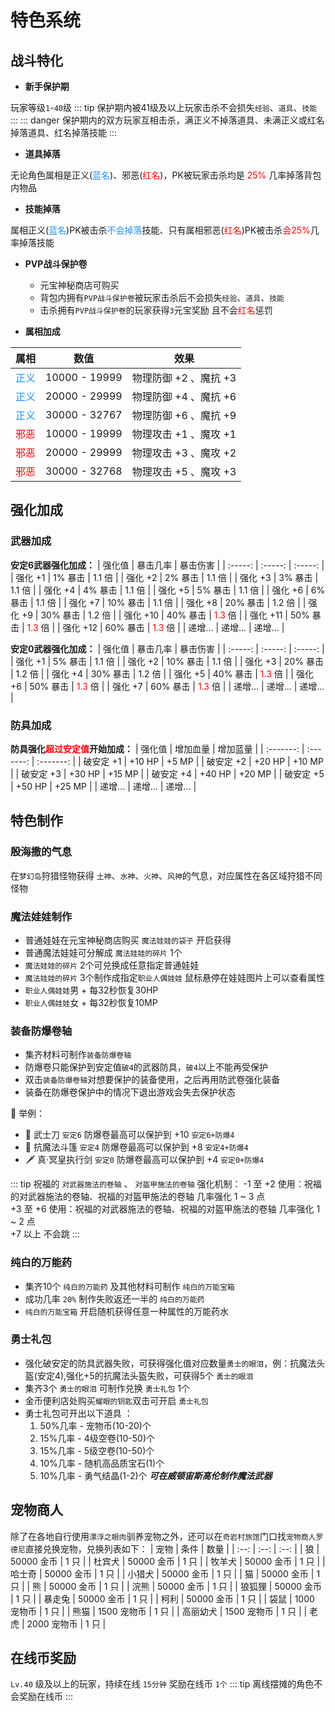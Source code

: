 # 特色系统
## 战斗特化

- __新手保护期__

玩家等级`1`-`40`级
::: tip 保护期内被41级及以上玩家击杀不会损失`经验`、`道具`、`技能`
:::
::: danger 保护期内的双方玩家互相击杀，满正义不掉落道具、未满正义或红名掉落道具、红名掉落技能
:::

- __道具掉落__

无论角色属相是正义(<font color=#1E90FF>蓝名</font>)、邪恶(<font color=Red>红名</font>)，PK被玩家击杀均是 <font color=Red>25%</font> 几率掉落背包内物品
- __技能掉落__

属相正义(<font color=#1E90FF>蓝名</font>)PK被击杀<font color=#1E90FF>不会掉落</font>技能、只有属相邪恶(<font color=Red>红名</font>)PK被击杀<font color=Red>会25%</font>几率掉落技能

- __PVP战斗保护卷__

    - 元宝神秘商店可购买
    - 背包内拥有`PVP战斗保护卷`被玩家击杀后不会损失`经验`、`道具`、`技能` 
    - 击杀拥有`PVP战斗保护卷`的玩家获得`3`元宝奖励 且不会<font color=Red>红名</font>惩罚

- __属相加成__

| 属相 | 数值 | 效果 |
| :--: | :--: | :--: |
| <font color=#1E90FF>正义</font> | 10000 - 19999 | 物理防御 +2 、魔抗 +3 |
| <font color=#1E90FF>正义</font> | 20000 - 29999 | 物理防御 +4 、魔抗 +6 |
| <font color=#1E90FF>正义</font> | 30000 - 32767  | 物理防御 +6 、魔抗 +9 |
| <font color=Red>邪恶</font> | 10000 - 19999 | 物理攻击 +1 、魔攻 +1 |
| <font color=Red>邪恶</font> | 20000 - 29999 | 物理攻击 +3 、魔攻 +2 |
| <font color=Red>邪恶</font> | 30000 - 32768  | 物理攻击 +5 、魔攻 +3 |
## 强化加成
### 武器加成

 __安定6武器强化加成：__
| 强化值   | 暴击几率 | 暴击伤害 |
| :-----: | :-----: | :-----: |
| 强化 +1  | 1% 暴击  | 1.1 倍 |
| 强化 +2  | 2% 暴击  | 1.1 倍 |
| 强化 +3  | 3% 暴击  | 1.1 倍 |
| 强化 +4  | 4% 暴击  | 1.1 倍 |
| 强化 +5  | 5% 暴击  | 1.1 倍 |
| 强化 +6  | 6% 暴击  | 1.1 倍 |
| 强化 +7  | 10% 暴击 | 1.1 倍 |
| 强化 +8  | 20% 暴击 | 1.2 倍 |
| 强化 +9  | 30% 暴击 | 1.2 倍 |
| 强化 +10 | 40% 暴击 | <font color=Red>1.3</font> 倍 |
| 强化 +11 | 50% 暴击 | <font color=Red>1.3</font> 倍 |
| 强化 +12 | 60% 暴击 | <font color=Red>1.3</font> 倍 |
| 递增...  | 递增...   | 递增... |

 __安定0武器强化加成：__
| 强化值   | 暴击几率 | 暴击伤害 |
| :-----: | :-----: | :-----: |
| 强化 +1  | 5% 暴击  | 1.1 倍 |
| 强化 +2  | 10% 暴击  | 1.1 倍 |
| 强化 +3  | 20% 暴击  | 1.2 倍 |
| 强化 +4  | 30% 暴击  | 1.2 倍 |
| 强化 +5  | 40% 暴击  | <font color=Red>1.3</font> 倍  |
| 强化 +6  | 50% 暴击  | <font color=Red>1.3</font> 倍  |
| 强化 +7  | 60% 暴击  | <font color=Red>1.3</font> 倍  |
| 递增...  | 递增...   | 递增... |

### 防具加成
__防具强化<font color=Red>超过安定值</font>开始加成：__
| 强化值     | 增加血量 | 增加蓝量 |
| :-------: | :-------: |  :-------: |
| 破安定 +1  | +10 HP  | +5 MP  |
| 破安定 +2  | +20 HP  | +10 MP  |
| 破安定 +3  | +30 HP  | +15 MP  |
| 破安定 +4  | +40 HP  | +20 MP  |
| 破安定 +5  | +50 HP  | +25 MP  |
| 递增...   | 递增...  | 递增... |

## 特色制作
### 殷海撒的气息
在`梦幻岛`狩猎怪物获得 `土神`、`水神`、`火神`、`风神`的气息，对应属性在各区域狩猎不同怪物

### 魔法娃娃制作
- 普通娃娃在元宝神秘商店购买 `魔法娃娃的袋子` 开启获得
- 普通魔法娃娃可分解成 `魔法娃娃的碎片` 1个
- `魔法娃娃的碎片` 2个可兑换成任意指定普通娃娃
- `魔法娃娃的碎片` 3个制作成指定`职业人偶娃娃` 鼠标悬停在娃娃图片上可以查看属性
- `职业人偶娃娃`男 + 每32秒恢复30HP
- `职业人偶娃娃`女 + 每32秒恢复10MP

### 装备防爆卷轴
- 集齐材料可制作`装备防爆卷轴`
- 防爆卷只能保护到安定值`破4`的武器防具，`破4`以上不能再受保护
- 双击`装备防爆卷轴`对想要保护的装备使用，之后再用防武卷强化装备
- 装备在防爆卷保护中的情况下退出游戏会失去保护状态

📖 举例：<br>
- 🔪 武士刀 `安定6` 防爆卷最高可以保护到 +10 `安定6+防爆4` <br>
- 👚 抗魔法斗篷 `安定4` 防爆卷最高可以保护到 +8 `安定4+防爆4`  <br>
- 🗡️ 真·冥皇执行剑 `安定0` 防爆卷最高可以保护到 +4 `安定0+防爆4` <br>


 
::: tip 祝福的 `对武器施法的卷轴` 、 `对盔甲施法的卷轴` 强化机制：
-1 至 +2 使用：祝福的对武器施法的卷轴、祝福的对盔甲施法的卷轴 几率强化 1 ~ 3 点<br>
+3 至 +6 使用：祝福的对武器施法的卷轴、祝福的对盔甲施法的卷轴 几率强化 1 ~ 2 点<br>
+7 以上 不会跳
:::

### 纯白的万能药
- 集齐10个 `纯白的万能药` 及其他材料可制作 `纯白的万能宝箱` 
- 成功几率 `20%` 制作失败返还一半的  `纯白的万能药` 
- `纯白的万能宝箱` 开启随机获得任意一种属性的万能药水

### 勇士礼包
- 强化破安定的防具武器失败，可获得强化值对应数量`勇士的眼泪`，例：抗魔法头盔(安定4),强化+5的抗魔法头盔失败，可获得5个 `勇士的眼泪`
- 集齐3个 `勇士的眼泪` 可制作兑换 `勇士礼包` 1个
- 金币便利店处购买`耀眼的钥匙`双击可开启 `勇士礼包`
- 勇士礼包可开出以下道具 ：
    1. 50%几率 - 宠物币(10-20)个 
    2. 15%几率 - 4级空卷(10-50)个 
    3. 15%几率 - 5级空卷(10-50)个 
    4. 10%几率 - 随机高品质宝石(1)个
    5. 10%几率 - 勇气结晶(1-2)个 ***可在威顿宙斯高伦制作魔法武器*** 

## 宠物商人
除了在各地自行使用`漂浮之眼肉`驯养宠物之外，还可以在`奇岩村旅馆`门口找`宠物商人罗德尼`直接兑换宠物，兑换列表如下：
| 宠物 | 条件 | 数量 |
| :--: | :--: | :--: |
| 狼 | 50000 金币 | 1 只 |
| 杜宾犬 | 50000 金币 | 1 只 |
| 牧羊犬 | 50000 金币 | 1 只 |
| 哈士奇 | 50000 金币 | 1 只 |
| 小猎犬 | 50000 金币 | 1 只 |
| 猫 | 50000 金币 | 1 只 |
| 熊 | 50000 金币 | 1 只 |
| 浣熊 | 50000 金币 | 1 只 |
| 狼狐狸 | 50000 金币 | 1 只 |
| 暴走兔 | 50000 金币 | 1 只 |
| 柯利 | 50000 金币 | 1 只 |
| 袋鼠 | 1000 宠物币 | 1 只 |
| 熊猫 | 1500 宠物币 | 1 只 |
| 高丽幼犬 | 1500 宠物币 | 1 只 |
| 老虎 | 2000 宠物币 | 1 只 |



## 在线币奖励
`Lv.40` 级及以上的玩家，持续在线 `15分钟` 奖励在线币 `1个`
::: tip 离线摆摊的角色不会奖励在线币
::: 
